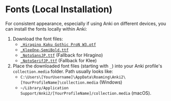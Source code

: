 # Fonts (Local Installation)

For consistent appearance, especially if using Anki on different devices, you can install the fonts locally within Anki:

1.  Download the font files:
    *   [`_Hiragino Kaku Gothic ProN W3.otf`](https://github.com/BrenoAqua/Senren/raw/refs/heads/main/Fonts/_Hiragino%20Kaku%20Gothic%20ProN%20W3.otf)
    *   [`_KleeOne-SemiBold.ttf`](https://github.com/BrenoAqua/Senren/raw/refs/heads/main/Fonts/_KleeOne-SemiBold.ttf)
    *   [`_NotoSansJP.ttf`](https://github.com/BrenoAqua/Senren/raw/refs/heads/main/Fonts/_NotoSansJP.ttf) (Fallback for Hiragino)
    *   [`_NotoSerifJP.ttf`](https://github.com/BrenoAqua/Senren/raw/refs/heads/main/Fonts/_NotoSerifJP.ttf) (Fallback for Klee)
2.  Place the downloaded font files (starting with `_`) into your Anki profile's `collection.media` folder. Path usually looks like: 
    *   `C:\Users\[YourUsername]\AppData\Roaming\Anki2\[YourProfileName]\collection.media` (Windows) 
    *   `~/Library/Application Support/Anki2/[YourProfileName]/collection.media` (macOS).

